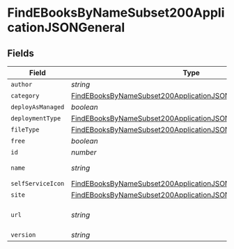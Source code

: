 # FindEBooksByNameSubset200ApplicationJSONGeneral


## Fields

| Field                                                                                                                                                       | Type                                                                                                                                                        | Required                                                                                                                                                    | Description                                                                                                                                                 | Example                                                                                                                                                     |
| ----------------------------------------------------------------------------------------------------------------------------------------------------------- | ----------------------------------------------------------------------------------------------------------------------------------------------------------- | ----------------------------------------------------------------------------------------------------------------------------------------------------------- | ----------------------------------------------------------------------------------------------------------------------------------------------------------- | ----------------------------------------------------------------------------------------------------------------------------------------------------------- |
| `author`                                                                                                                                                    | *string*                                                                                                                                                    | :heavy_minus_sign:                                                                                                                                          | N/A                                                                                                                                                         | Apple Inc.                                                                                                                                                  |
| `category`                                                                                                                                                  | [FindEBooksByNameSubset200ApplicationJSONGeneralCategory](../../models/operations/findebooksbynamesubset200applicationjsongeneralcategory.md)               | :heavy_minus_sign:                                                                                                                                          | N/A                                                                                                                                                         |                                                                                                                                                             |
| `deployAsManaged`                                                                                                                                           | *boolean*                                                                                                                                                   | :heavy_minus_sign:                                                                                                                                          | N/A                                                                                                                                                         |                                                                                                                                                             |
| `deploymentType`                                                                                                                                            | [FindEBooksByNameSubset200ApplicationJSONGeneralDeploymentType](../../models/operations/findebooksbynamesubset200applicationjsongeneraldeploymenttype.md)   | :heavy_minus_sign:                                                                                                                                          | N/A                                                                                                                                                         |                                                                                                                                                             |
| `fileType`                                                                                                                                                  | [FindEBooksByNameSubset200ApplicationJSONGeneralFileType](../../models/operations/findebooksbynamesubset200applicationjsongeneralfiletype.md)               | :heavy_minus_sign:                                                                                                                                          | N/A                                                                                                                                                         |                                                                                                                                                             |
| `free`                                                                                                                                                      | *boolean*                                                                                                                                                   | :heavy_minus_sign:                                                                                                                                          | N/A                                                                                                                                                         |                                                                                                                                                             |
| `id`                                                                                                                                                        | *number*                                                                                                                                                    | :heavy_minus_sign:                                                                                                                                          | N/A                                                                                                                                                         | 1                                                                                                                                                           |
| `name`                                                                                                                                                      | *string*                                                                                                                                                    | :heavy_check_mark:                                                                                                                                          | Name of the ebook                                                                                                                                           | iPhone User Guide for iOS 10.3                                                                                                                              |
| `selfServiceIcon`                                                                                                                                           | [FindEBooksByNameSubset200ApplicationJSONGeneralSelfServiceIcon](../../models/operations/findebooksbynamesubset200applicationjsongeneralselfserviceicon.md) | :heavy_minus_sign:                                                                                                                                          | N/A                                                                                                                                                         |                                                                                                                                                             |
| `site`                                                                                                                                                      | [FindEBooksByNameSubset200ApplicationJSONGeneralSite](../../models/operations/findebooksbynamesubset200applicationjsongeneralsite.md)                       | :heavy_minus_sign:                                                                                                                                          | N/A                                                                                                                                                         |                                                                                                                                                             |
| `url`                                                                                                                                                       | *string*                                                                                                                                                    | :heavy_minus_sign:                                                                                                                                          | Download URL for the ebook                                                                                                                                  | https://itunes.apple.com/us/book/iphone-user-guide-for-ios-10-3/id1134772174?mt=11&amp;uo=4                                                                 |
| `version`                                                                                                                                                   | *string*                                                                                                                                                    | :heavy_minus_sign:                                                                                                                                          | N/A                                                                                                                                                         |                                                                                                                                                             |